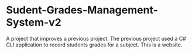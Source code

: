 # Sudent-Grades-Management-System-v2 
A project that improves a previous project. The previous project used a C# CLI application to record students grades for a subject. This is a website.